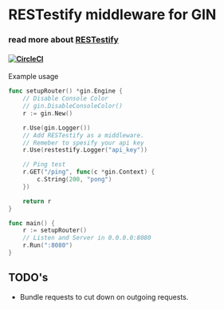 # RESTestify middleware for GIN
### read more about [RESTestify](https://www.restestify.com/)
#### [![CircleCI](https://circleci.com/gh/thedanielforum/restestify-gin.svg?style=svg)](https://circleci.com/gh/thedanielforum/restestify-gin)

Example usage
```go
func setupRouter() *gin.Engine {
	// Disable Console Color
	// gin.DisableConsoleColor()
	r := gin.New()

	r.Use(gin.Logger())
	// Add RESTestify as a middleware.
	// Remeber to spesify your api key
	r.Use(restestify.Logger("api_key"))

	// Ping test
	r.GET("/ping", func(c *gin.Context) {
		c.String(200, "pong")
	})

	return r
}

func main() {
	r := setupRouter()
	// Listen and Server in 0.0.0.0:8080
	r.Run(":8080")
}
```

TODO's
------
- Bundle requests to cut down on outgoing requests.